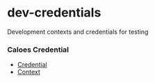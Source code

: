 # dev-credentials

Development contexts and credentials for testing

### Caloes Credential

- [Credential](https://jameseaster.github.io/dev-credentials/credentials/caloes-credential/v1/index.jsonld)
- [Context](https://jameseaster.github.io/dev-credentials/contexts/caloes-credential/v1/index.jsonld)
